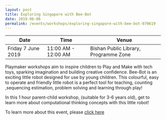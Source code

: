 ```yaml
---
layout: post
title: Exploring Singapore with Bee-Bot
date: 2019-06-06
permalink: /events/workshops/exploring-singapore-with-bee-bot-070619
---
```


| Date | Time | Venue |
|--------|---|---|
| Friday 7 June 2019 | 11:00 AM - 12:00 AM | Bishan Public Library, Programme Zone |

Playmaker workshops aim to inspire children to Play and Make with tech toys, sparking imagination and building creative confidence. Bee-Bot is an exciting little robot designed for use by young children. This colourful, easy to operate and friendly little robot is a perfect tool for teaching, counting ,sequencing estimation, problem solving and learning through play!

In this 1 hour parent-child workshop, (suitable for 3-6 years old), get to learn more about computational thinking concepts with this little robot!

To learn more about this event, please <a href="https://www.nlb.gov.sg/golibrary2/e/playmaker-learning-with-tech-toys-for-kids-19244688" target="_blank">click here</a>
